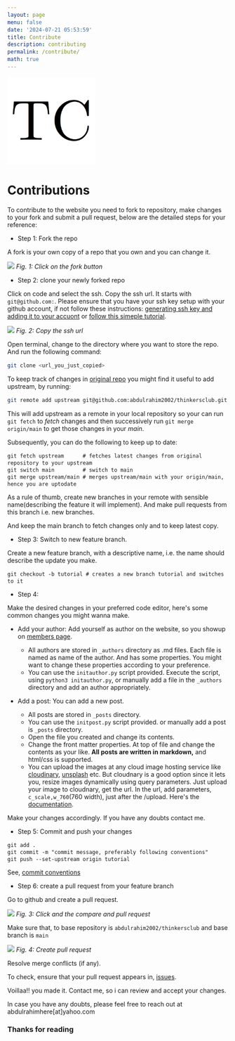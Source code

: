```yaml
---
layout: page
menu: false
date: '2024-07-21 05:53:59'
title: Contribute
description: contributing
permalink: /contribute/
math: true
---
```


<img class="img-rounded" src="/assets/img/uploads/thinkersclub.png" alt="Thinkers Club logo" width="200">


# Contributions

To contribute to the website you need to fork to repository, make changes to your fork and submit a pull request, below are the detailed steps for your reference:

- Step 1: Fork the repo

A fork is your own copy of a repo that you own and you can change it.

![](https://res.cloudinary.com/dg6zyzzwr/image/upload/c_scale,w_1800/v1720728478/Screenshot_from_2024-07-12_01-37-03_g8qrio.png)
*Fig. 1: Click on the fork button*


-  Step 2: clone your newly forked repo

Click on code and select the ssh. Copy the ssh url. It starts with `git@github.com:`. Please ensure that you have your ssh key setup with your github account, if not follow these instructions: [generating ssh key and adding it to your accuont](https://docs.github.com/en/authentication/connecting-to-github-with-ssh/generating-a-new-ssh-key-and-adding-it-to-the-ssh-agent?platform=windows) or [follow this simeple tutorial](https://www.youtube.com/watch?v=iVJesFfzDGs).

![](https://res.cloudinary.com/dg6zyzzwr/image/upload/c_scale,w_1800/v1720728791/Screenshot_from_2024-07-12_01-42-48_wnjtgi.png)
*Fig. 2: Copy the ssh url*

Open terminal, change to the directory where you want to store the repo. And run the following command:

```bash
git clone <url_you_just_copied>
```

To keep track of changes in [original repo](https://github.com/abdulrahim2002/thinkersclub/) you might find it useful to add upstream, by running:

```bash
git remote add upstream git@github.com:abdulrahim2002/thinkersclub.git
```

This will add upstream as a remote in your local repository so your can run `git fetch` to *fetch* changes and then successively run `git merge origin/main` to get those changes in your *main*.

Subsequently, you can do the following to keep up to date:

```
git fetch upstream      # fetches latest changes from original repository to your upstream
git switch main         # switch to main
git merge upstream/main # merges upstream/main with your origin/main, hence you are uptodate
```

As a rule of thumb, create new branches in your remote with sensible name(describing the feature it will implement). And make pull requests from this branch i.e. new branches. 

And keep the main branch to fetch changes only and to keep latest copy.

- Step 3: Switch to new feature branch.

Create a new feature branch, with a descriptive name, i.e. the name should describe the update you make.

```
git checkout -b tutorial # creates a new branch tutorial and switches to it
```

- Step 4: 

Make the desired changes in your preferred code editor, here's some common changes you might wanna make.

- Add your author: Add yourself as author on the website, so you showup on [members page](www.thinkersclub.tech/members).
    - All authors are stored in `_authors` directory as .md files. Each file is named as name of the author. And has some properties. You might want to change these properties according to your preference.
    - You can use the `initauthor.py` script provided. Execute the script, using `python3 initauthor.py`, or manually add a file in the `_authors` directory and add an author appropriately.

- Add a post: You can add a new post. 
    - All posts are stored in `_posts` directory. 
    - You can use the `initpost.py` script provided. or manually add a post is `_posts` directory.
    - Open the file you created and change its contents. 
    - Change the front matter properties. At top of file and change the contents as your like. **All posts are written in markdown,** and html/css is supported.
    - You can upload the images at any cloud image hosting service like [cloudinary](https://cloudinary.com/), [unsplash](https://unsplash.com/) etc. But cloudnary is a good option since it lets you, resize images dynamically using query parameters. Just upload your image to cloudnary, get the url. In the url, add parameters, `c_scale,w_760`(760 width), just after the /upload. Here's the [documentation](https://cloudinary.com/documentation/resizing_and_cropping).

Make your changes accordingly. If you have any doubts contact me.

- Step 5: Commit and push your changes

```
git add .
git commit -m "commit message, preferably following conventions"
git push --set-upstream origin tutorial
```

See, [commit conventions](https://www.conventionalcommits.org/en/v1.0.0/)


- Step 6: create a pull request from your feature branch

Go to github and create a pull request.

![](https://res.cloudinary.com/dg6zyzzwr/image/upload/c_scale,w_1800/v1720734359/0723d197-ee8a-47d6-9cea-18e905a68663.png)
*Fig. 3: Click and the compare and pull request*

Make sure that, to base repository is `abdulrahim2002/thinkersclub` and base branch is `main`

![](https://res.cloudinary.com/dg6zyzzwr/image/upload/c_scale,w_1800/v1720734543/8eda041b-e862-45d4-990e-a851859e47a9.png) 
*Fig. 4: Create pull request*

Resolve merge conflicts (if any).

To check, ensure that your pull request appears in, [issues](https://github.com/abdulrahim2002/thinkersclub/pulls).


Voillaa!! you made it. Contact me, so i can review and accept your changes.

In case you have any doubts, please feel free to reach out at abdulrahimhere[at]yahoo.com


### Thanks for reading


